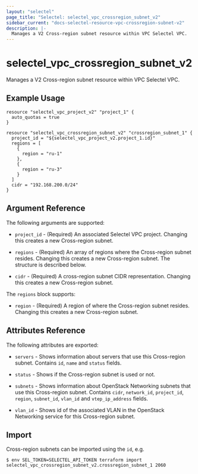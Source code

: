 ```yaml
---
layout: "selectel"
page_title: "Selectel: selectel_vpc_crossregion_subnet_v2"
sidebar_current: "docs-selectel-resource-vpc-crossregion-subnet-v2"
description: |-
  Manages a V2 Cross-region subnet resource within VPC Selectel VPC.
---
```


# selectel\_vpc\_crossregion_subnet_v2

Manages a V2 Cross-region subnet resource within VPC Selectel VPC.

## Example Usage

```hcl
resource "selectel_vpc_project_v2" "project_1" {
  auto_quotas = true
}

resource "selectel_vpc_crossregion_subnet_v2" "crossregion_subnet_1" {
  project_id = "${selectel_vpc_project_v2.project_1.id}"
  regions = [
    {
      region = "ru-1"
    },
    {
      region = "ru-3"
    }
  ]
  cidr = "192.168.200.0/24"
}
```

## Argument Reference

The following arguments are supported:

* `project_id` - (Required) An associated Selectel VPC project. Changing this
  creates a new Cross-region subnet.

* `regions` - (Required) An array of regions where the Cross-region subnet resides.
  Changing this creates a new Cross-region subnet. The structure is described below.

* `cidr` - (Required) A cross-region subnet CIDR representation. Changing this
  creates a new Cross-region subnet.

The `regions` block supports:

* `region` - (Required) A region of where the Cross-region subnet resides.
  Changing this creates a new Cross-region subnet.

## Attributes Reference

The following attributes are exported:

* `servers` - Shows information about servers that use this Cross-region subnet. Contains
  `id`, `name` and `status` fields.

* `status` - Shows if the Cross-region subnet is used or not.

* `subnets` - Shows information about OpenStack Networking subnets that use this
  Cross-region subnet. Contains `cidr`, `network_id`, `project_id`, `region`, `subnet_id`,
  `vlan_id` and `vtep_ip_address` fields.

* `vlan_id` - Shows id of the associated VLAN in the OpenStack Networking service for
  this Cross-region subnet.

## Import

Cross-region subnets can be imported using the `id`, e.g.

```shell
$ env SEL_TOKEN=SELECTEL_API_TOKEN terraform import selectel_vpc_crossregion_subnet_v2.crossregion_subnet_1 2060
```
